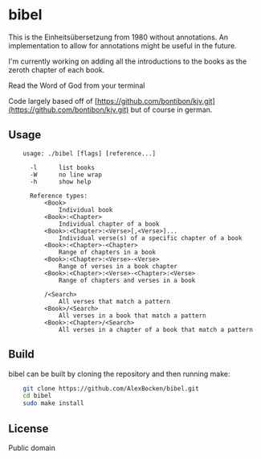 # bibel

This is the Einheitsübersetzung from 1980 without annotations. An implementation to allow for annotations might be useful in the future.

I'm currently working on adding all the introductions to the books as the zeroth chapter of each book.

Read the Word of God from your terminal

Code largely based off of [https://github.com/bontibon/kjv.git](https://github.com/bontibon/kjv.git) but of course in german.


## Usage

```
    usage: ./bibel [flags] [reference...]

      -l      list books
      -W      no line wrap
      -h      show help

      Reference types:
          <Book>
              Individual book
          <Book>:<Chapter>
              Individual chapter of a book
          <Book>:<Chapter>:<Verse>[,<Verse>]...
              Individual verse(s) of a specific chapter of a book
          <Book>:<Chapter>-<Chapter>
              Range of chapters in a book
          <Book>:<Chapter>:<Verse>-<Verse>
              Range of verses in a book chapter
          <Book>:<Chapter>:<Verse>-<Chapter>:<Verse>
              Range of chapters and verses in a book

          /<Search>
              All verses that match a pattern
          <Book>/<Search>
              All verses in a book that match a pattern
          <Book>:<Chapter>/<Search>
              All verses in a chapter of a book that match a pattern
```

## Build

bibel can be built by cloning the repository and then running make:

```bash
    git clone https://github.com/AlexBocken/bibel.git
    cd bibel
    sudo make install
```
## License

Public domain
